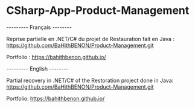 # CSharp-App-Product-Management

--------- Français --------

Reprise partielle en .NET/C# du projet de Restauration fait en Java : https://github.com/BaHithBENON/Product-Management.git

Portfolio : https://bahithbenon.github.io/

--------- English --------

Partial recovery in .NET/C# of the Restoration project done in Java: https://github.com/BaHithBENON/Product-Management.git

Portfolio: https://bahithbenon.github.io/
